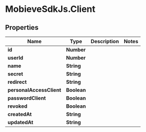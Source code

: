 # MobieveSdkJs.Client

## Properties
Name | Type | Description | Notes
------------ | ------------- | ------------- | -------------
**id** | **Number** |  | 
**userId** | **Number** |  | 
**name** | **String** |  | 
**secret** | **String** |  | 
**redirect** | **String** |  | 
**personalAccessClient** | **Boolean** |  | 
**passwordClient** | **Boolean** |  | 
**revoked** | **Boolean** |  | 
**createdAt** | **String** |  | 
**updatedAt** | **String** |  | 


